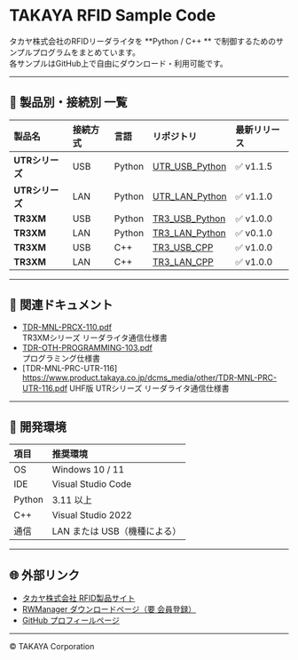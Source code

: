 # TAKAYA RFID Sample Code

タカヤ株式会社のRFIDリーダライタを **Python / C++ ** で制御するためのサンプルプログラムをまとめています。  
各サンプルはGitHub上で自由にダウンロード・利用可能です。

---

## 🔷 製品別・接続別 一覧

| 製品名 | 接続方式 | 言語 | リポジトリ | 最新リリース |
|:--------|:-----------|:------|:----------------|:--------------|
| **UTRシリーズ** | USB | Python | [UTR_USB_Python](https://github.com/TamaruNorio/UTR_USB_Python) | ✅ v1.1.5 |
| **UTRシリーズ** | LAN | Python | [UTR_LAN_Python](https://github.com/TamaruNorio/UTR_LAN_Python) | ✅ v1.1.0 |
| **TR3XM** | USB | Python | [TR3_USB_Python](https://github.com/TamaruNorio/TR3_USB_Python) | ✅ v1.0.0 |
| **TR3XM** | LAN | Python | [TR3_LAN_Python](https://github.com/TamaruNorio/TR3_LAN_Python) | ✅ v0.1.0 |
| **TR3XM** | USB | C++ | [TR3_USB_CPP](https://github.com/TamaruNorio/TR3_USB_CPP) | ✅ v1.0.0 |
| **TR3XM** | LAN | C++ | [TR3_LAN_CPP](https://github.com/TamaruNorio/TR3_LAN_CPP) | ✅ v1.0.0 |

---

## 📘 関連ドキュメント

- [TDR-MNL-PRCX-110.pdf](https://github.com/TamaruNorio/TR3_LAN_Python/blob/main/docs/TDR-MNL-PRCX-110.pdf)  
  TR3XMシリーズ リーダライタ通信仕様書  
- [TDR-OTH-PROGRAMMING-103.pdf](https://github.com/TamaruNorio/UTR_USB_Python/blob/main/docs/TDR-OTH-PROGRAMMING-103.pdf)  
  プログラミング仕様書
- [TDR-MNL-PRC-UTR-116] https://www.product.takaya.co.jp/dcms_media/other/TDR-MNL-PRC-UTR-116.pdf
  UHF版 UTRシリーズ リーダライタ通信仕様書

---

## 🧰 開発環境

| 項目 | 推奨環境 |
|:------|:----------|
| OS | Windows 10 / 11 |
| IDE | Visual Studio Code |
| Python | 3.11 以上 |
| C++ | Visual Studio 2022 |
| 通信 | LAN または USB（機種による） |

---

## 🌐 外部リンク

- [タカヤ株式会社 RFID製品サイト](https://www.product.takaya.co.jp/rfid/)
- [RWManager ダウンロードページ（要 会員登録）](https://www.product.takaya.co.jp/rfid/download/)
- [GitHub プロフィールページ](https://github.com/TamaruNorio)

---

© TAKAYA Corporation
